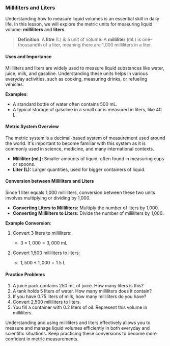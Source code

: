 ### Milliliters and Liters

Understanding how to measure liquid volumes is an essential skill in daily life. In this lesson, we will explore the metric units for measuring liquid volume: **milliliters** and **liters**.

> **Definition**: A **litre** (L) is a unit of volume. A **milliliter** (mL) is one-thousandth of a liter, meaning there are 1,000 milliliters in a liter.

#### Uses and Importance

Milliliters and liters are widely used to measure liquid substances like water, juice, milk, and gasoline. Understanding these units helps in various everyday activities, such as cooking, measuring drinks, or refueling vehicles.

**Examples**:

- A standard bottle of water often contains 500 mL.
- A typical storage of gasoline in a small car is measured in liters, like 40 L.

#### Metric System Overview

The metric system is a decimal-based system of measurement used around the world. It's important to become familiar with this system as it is commonly used in science, medicine, and many international contexts.

- **Milliliter (mL):** Smaller amounts of liquid, often found in measuring cups or spoons.
- **Liter (L):** Larger quantities, used for bigger containers of liquid.

#### Conversion between Milliliters and Liters

Since 1 liter equals 1,000 milliliters, conversion between these two units involves multiplying or dividing by 1,000.

- **Converting Liters to Milliliters:** Multiply the number of liters by 1,000.
- **Converting Milliliters to Liters:** Divide the number of milliliters by 1,000.

**Example Conversion**:

1. Convert 3 liters to milliliters:
   - $3 \times 1,000 = 3,000$ mL

2. Convert 1,500 milliliters to liters:
   - $1,500 \div 1,000 = 1.5$ L

#### Practice Problems

1. A juice pack contains 250 mL of juice. How many liters is this?
2. A tank holds 5 liters of water. How many milliliters does it contain?
3. If you have 0.75 liters of milk, how many milliliters do you have?
4. Convert 2,500 milliliters to liters.
5. You fill a container with 0.2 liters of oil. Represent this volume in milliliters.

Understanding and using milliliters and liters effectively allows you to measure and manage liquid volumes efficiently in both everyday and scientific situations. Keep practicing these conversions to become more confident in metric measurements.